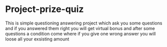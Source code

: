 # Project-prize-quiz
 This is simple questioning answering project which ask you some questions and if you answered them right you will get virtual bonus and after some questions a condition come where if you give one wrong answer you will loose all your exsisting amount
